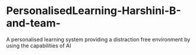 # PersonalisedLearning-Harshini-B-and-team-
A personalised learning system providing a distraction free environment by using the capabilities of AI
